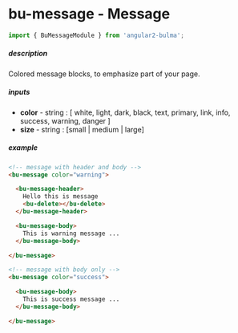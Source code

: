 # bu-message - Message

```typescript
import { BuMessageModule } from 'angular2-bulma';
```

##### description
Colored message blocks, to emphasize part of your page.

##### inputs
- **color** - string : [ white, light, dark, black, text, primary, link, info, success, warning, danger ]
- **size** - string : [small | medium | large]

##### example
```html
<!-- message with header and body -->
<bu-message color="warning">

  <bu-message-header>
    Hello this is message
    <bu-delete></bu-delete>
  </bu-message-header>

  <bu-message-body>
    This is warning message ...
  </bu-message-body>

</bu-message>

<!-- message with body only -->
<bu-message color="success">

  <bu-message-body>
    This is success message ...
  </bu-message-body>

</bu-message>
```
